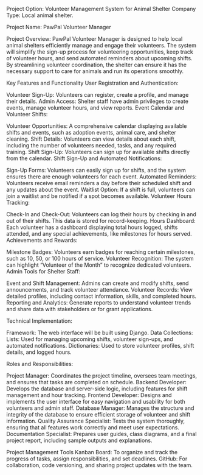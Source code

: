 Project Option: Volunteer Management System for Animal Shelter
Company Type: Local animal shelter.

Project Name: PawPal Volunteer Manager

Project Overview: PawPal Volunteer Manager is designed to help local animal shelters efficiently manage and engage their volunteers. The system will simplify the sign-up process for volunteering opportunities, keep track of volunteer hours, and send automated reminders about upcoming shifts. By streamlining volunteer coordination, the shelter can ensure it has the necessary support to care for animals and run its operations smoothly.

Key Features and Functionality
User Registration and Authentication:

Volunteer Sign-Up: Volunteers can register, create a profile, and manage their details.
Admin Access: Shelter staff have admin privileges to create events, manage volunteer hours, and view reports.
Event Calendar and Volunteer Shifts:

Volunteer Opportunities: A comprehensive calendar displaying available shifts and events, such as adoption events, animal care, and shelter cleaning.
Shift Details: Volunteers can view details about each shift, including the number of volunteers needed, tasks, and any required training.
Shift Sign-Up: Volunteers can sign up for available shifts directly from the calendar.
Shift Sign-Up and Automated Notifications:

Sign-Up Forms: Volunteers can easily sign up for shifts, and the system ensures there are enough volunteers for each event.
Automated Reminders: Volunteers receive email reminders a day before their scheduled shift and any updates about the event.
Waitlist Option: If a shift is full, volunteers can join a waitlist and be notified if a spot becomes available.
Volunteer Hours Tracking:

Check-In and Check-Out: Volunteers can log their hours by checking in and out of their shifts. This data is stored for record-keeping.
Hours Dashboard: Each volunteer has a dashboard displaying total hours logged, shifts attended, and any special achievements, like milestones for hours served.
Achievements and Rewards:

Milestone Badges: Volunteers earn badges for reaching certain milestones, such as 10, 50, or 100 hours of service.
Volunteer Recognition: The system can highlight “Volunteer of the Month” to recognize dedicated volunteers.
Admin Tools for Shelter Staff:

Event and Shift Management: Admins can create and modify shifts, send announcements, and track volunteer attendance.
Volunteer Records: View detailed profiles, including contact information, skills, and completed hours.
Reporting and Analytics: Generate reports to understand volunteer trends and share data with stakeholders or for grant applications.

Technical Implementation:

Framework: The web interface will be built using Django.
Data Collections:
Lists: Used for managing upcoming shifts, volunteer sign-ups, and automated notifications.
Dictionaries: Used to store volunteer profiles, shift details, and logged hours.


Roles and Responsibilities:

Project Manager: Coordinates the project timeline, oversees team meetings, and ensures that tasks are completed on schedule.
Backend Developer: Develops the database and server-side logic, including features for shift management and hour tracking.
Frontend Developer: Designs and implements the user interface for easy navigation and usability for both volunteers and admin staff.
Database Manager: Manages the structure and integrity of the database to ensure efficient storage of volunteer and shift information.
Quality Assurance Specialist: Tests the system thoroughly, ensuring that all features work correctly and meet user expectations.
Documentation Specialist: Prepares user guides, class diagrams, and a final project report, including sample outputs and explanations.

Project Management Tools
Kanban Board: To organize and track the progress of tasks, assign responsibilities, and set deadlines.
GitHub: For collaboration, code versioning, and sharing project updates with the team.
